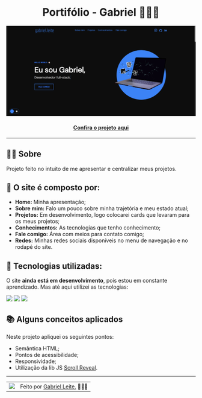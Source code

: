 <h1 align="center">Portifólio - Gabriel 👨🏻‍💻</h1>

![Imagem do projeto finalizado](assets/images/projects/captura-de-tela-portfolio.png)

<h4 align="center"><a href="https://tech-gabriel.github.io/Meu-portifolio/">Confira o projeto aqui</a></h4>

---

## 👨🏻 Sobre

Projeto feito no intuito de me apresentar e centralizar meus projetos.

## 🦾 O site é composto por:

- **Home:** Minha apresentação;
- **Sobre mim:** Falo um pouco sobre minha trajetória e meu estado atual;
- **Projetos:** Em desenvolvimento, logo colocarei cards que levaram para os meus projetos;
- **Conhecimentos:** As tecnologias que tenho conhecimento;
- **Fale comigo:** Área com meios para contato comigo;
- **Redes:** Minhas redes sociais disponíveis no menu de navegação e no rodapé do site.

## 🧠 Tecnologias utilizadas:

O site **ainda está em desenvolvimento**, pois estou em constante aprendizado. Mas até aqui utilizei as tecnologias:

<div>
    <img src="https://img.shields.io/badge/HTML5-E34F26?style=for-the-badge&logo=html5&logoColor=white" />
    <img src="https://img.shields.io/badge/CSS3-1572B6?style=for-the-badge&logo=css3&logoColor=white" />
    <img src="https://img.shields.io/badge/JavaScript-F7DF1E?style=for-the-badge&logo=javascript&logoColor=black" />
</div>

## 📚 Alguns conceitos aplicados

Neste projeto apliquei os seguintes pontos:

- Semântica HTML;
- Pontos de acessibilidade;
- Responsividade;
- Utilização da lib JS <a href="https://scrollrevealjs.org">Scroll Reveal</a>.

---

<table>
  <tr>
    <td>
      <img src="https://github.com/tech-gabriel.png" width="100px" />
    </td>
    <td>
      Feito por <a href="https://github.com/tech-gabriel">Gabriel Leite.</a> 🙋🏿‍♂️
    </td>
  </tr>
</table>
